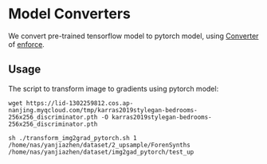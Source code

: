 
# Model Converters
We convert pre-trained tensorflow model to pytorch model, using [Converter](https://github.com/genforce/genforce/tree/master/converters) of [enforce](https://github.com/genforce/genforce).

## Usage

The script to transform image to gradients using pytorch model:

```shell
wget https://lid-1302259812.cos.ap-nanjing.myqcloud.com/tmp/karras2019stylegan-bedrooms-256x256_discriminator.pth -O karras2019stylegan-bedrooms-256x256_discriminator.pth

sh ./transform_img2grad_pytorch.sh 1 /home/nas/yanjiazhen/dataset/2_upsample/ForenSynths /home/nas/yanjiazhen/dataset/img2gad_pytorch/test_up
```




